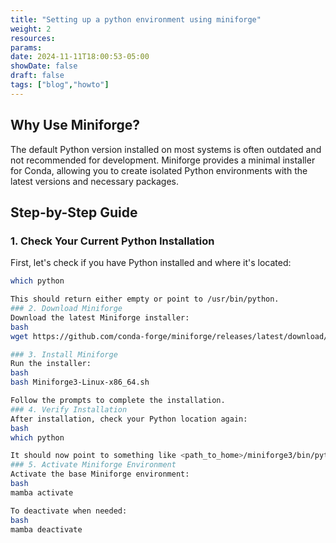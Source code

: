 ```yaml
---
title: "Setting up a python environment using miniforge"
weight: 2
resources:
params:
date: 2024-11-11T18:00:53-05:00
showDate: false
draft: false
tags: ["blog","howto"]
---
```

## Why Use Miniforge?

The default Python version installed on most systems is often outdated and not recommended for development. Miniforge provides a minimal installer for Conda, allowing you to create isolated Python environments with the latest versions and necessary packages.

## Step-by-Step Guide

### 1. Check Your Current Python Installation

First, let's check if you have Python installed and where it's located:

```bash
which python

This should return either empty or point to /usr/bin/python.
### 2. Download Miniforge
Download the latest Miniforge installer:
bash
wget https://github.com/conda-forge/miniforge/releases/latest/download/Miniforge3-Linux-x86_64.sh

### 3. Install Miniforge
Run the installer:
bash
bash Miniforge3-Linux-x86_64.sh

Follow the prompts to complete the installation.
### 4. Verify Installation
After installation, check your Python location again:
bash
which python

It should now point to something like <path_to_home>/miniforge3/bin/python.
### 5. Activate Miniforge Environment
Activate the base Miniforge environment:
bash
mamba activate

To deactivate when needed:
bash
mamba deactivate
